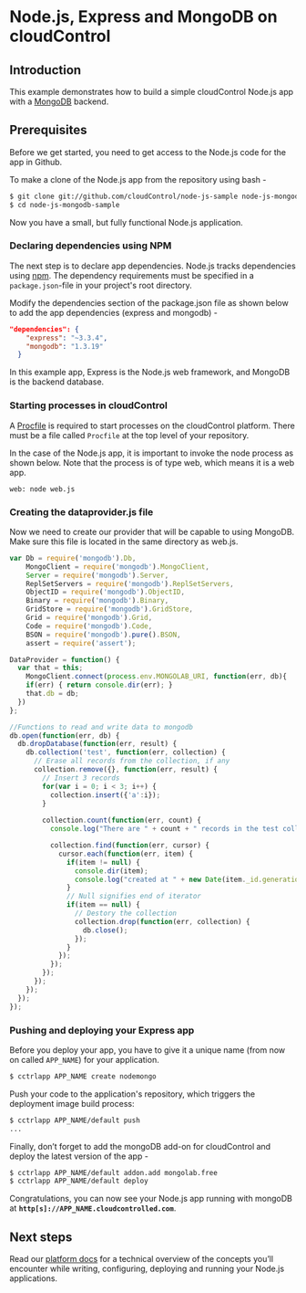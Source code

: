 # Node.js, Express and MongoDB on cloudControl

## Introduction
This example demonstrates how to build a simple cloudControl Node.js app with a [MongoDB] backend.

## Prerequisites
Before we get started, you need to get access to the Node.js code for the app in Github.

To make a clone of the Node.js app from the repository using bash - 

~~~bash
$ git clone git://github.com/cloudControl/node-js-sample node-js-mongodb-sample
$ cd node-js-mongodb-sample
~~~

Now you have a small, but fully functional Node.js application.

### Declaring dependencies using NPM
The next step is to declare app dependencies. Node.js tracks dependencies using [npm]. The dependency requirements must be specified in a `package.json`-file in your project's root directory.   

Modify the dependencies section of the package.json file as shown below to add the app dependencies (express and mongodb) -

~~~json
"dependencies": {
    "express": "~3.3.4",
    "mongodb": "1.3.19"
  }
~~~

In this example app, Express is the Node.js web framework, and MongoDB is the backend database.

### Starting processes in cloudControl
A [Procfile] is required to start processes on the cloudControl platform. There must be a file called `Procfile` at the top level of your repository.

In the case of the Node.js app, it is important to invoke the node process as shown below. Note that the process is of type web, which means it is a web app.

~~~
web: node web.js
~~~

### Creating the dataprovider.js file
Now we need to create our provider that will be capable to using MongoDB. Make sure this file is located in the same directory as web.js.

~~~node.js
var Db = require('mongodb').Db,
    MongoClient = require('mongodb').MongoClient,
    Server = require('mongodb').Server,
    ReplSetServers = require('mongodb').ReplSetServers,
    ObjectID = require('mongodb').ObjectID,
    Binary = require('mongodb').Binary,
    GridStore = require('mongodb').GridStore,
    Grid = require('mongodb').Grid,
    Code = require('mongodb').Code,
    BSON = require('mongodb').pure().BSON,
    assert = require('assert');

DataProvider = function() {
  var that = this;
    MongoClient.connect(process.env.MONGOLAB_URI, function(err, db){
    if(err) { return console.dir(err); }
    that.db = db;
  })
};

//Functions to read and write data to mongodb
db.open(function(err, db) {
  db.dropDatabase(function(err, result) {
    db.collection('test', function(err, collection) {     
      // Erase all records from the collection, if any
      collection.remove({}, function(err, result) {
        // Insert 3 records
        for(var i = 0; i < 3; i++) {
          collection.insert({'a':i});
        }
        
        collection.count(function(err, count) {
          console.log("There are " + count + " records in the test collection. Here they are:");

          collection.find(function(err, cursor) {
            cursor.each(function(err, item) {
              if(item != null) {
                console.dir(item);
                console.log("created at " + new Date(item._id.generationTime) + "\n")
              }
              // Null signifies end of iterator
              if(item == null) {               
                // Destory the collection
                collection.drop(function(err, collection) {
                  db.close();
                });
              }
            });
          });         
        });
      });     
    });
  });
});
~~~

### Pushing and deploying your Express app

Before you deploy your app, you have to give it a unique name (from now on called `APP_NAME`) for your application.

~~~bash
$ cctrlapp APP_NAME create nodemongo
~~~

Push your code to the application's repository, which triggers the deployment image build process:

~~~bash
$ cctrlapp APP_NAME/default push
...
~~~

Finally, don’t forget to add the mongoDB add-on for cloudControl and deploy the latest version of the app -

~~~bash
$ cctrlapp APP_NAME/default addon.add mongolab.free
$ cctrlapp APP_NAME/default deploy
~~~

Congratulations, you can now see your Node.js app running with mongoDB at
**`http[s]://APP_NAME.cloudcontrolled.com`**.


## Next steps
Read our [platform docs] for a technical overview of the concepts you’ll encounter while writing, configuring, deploying and running your Node.js applications.


[Node.js]: http://nodejs.org/
[npm]: https://npmjs.org/
[cloudControl]: http://www.cloudcontrol.com
[Node.js buildpack]: https://github.com/cloudControl/buildpack-nodejs
[Procfile]: https://www.cloudcontrol.com/dev-center/Platform%20Documentation#buildpacks-and-the-procfile
[platform docs]: https://www.cloudcontrol.com/dev-center/Platform%20Documentation
[MongoDB]: https://www.cloudcontrol.com/add-ons/mongodb/